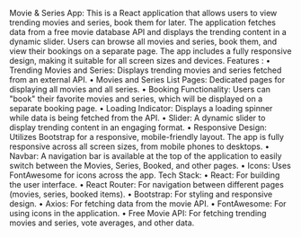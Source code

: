 Movie & Series App:
        This is a React application that allows users to view trending movies and series, book them for later. The application fetches data from a free movie database API and displays the trending content in a              dynamic slider. Users can browse all movies and series, book them, and view their bookings on a separate page. The app includes a fully responsive design, making it suitable for all screen sizes and devices.
Features :
      •	Trending Movies and Series: Displays trending movies and series fetched from an external API.
      •	Movies and Series List Pages: Dedicated pages for displaying all movies and all series.
      •	Booking Functionality: Users can "book" their favorite movies and series, which will be displayed on a separate booking page.
      •	Loading Indicator: Displays a loading spinner while data is being fetched from the API.
      •	Slider: A dynamic slider to display trending content in an engaging format.
      •	Responsive Design: Utilizes Bootstrap for a responsive, mobile-friendly layout. The app is fully responsive across all screen sizes, from mobile phones to desktops.
      •	Navbar: A navigation bar is available at the top of the application to easily switch between the Movies, Series, Booked, and other pages.
      •	Icons: Uses FontAwesome for icons across the app.
Tech Stack:
      •	React: For building the user interface.
      •	React Router: For navigation between different pages (movies, series, booked items).
      •	Bootstrap: For styling and responsive design.
      •	Axios: For fetching data from the movie API.
      •	FontAwesome: For using icons in the application.
      •	Free Movie API: For fetching trending movies and series, vote averages, and other data.
